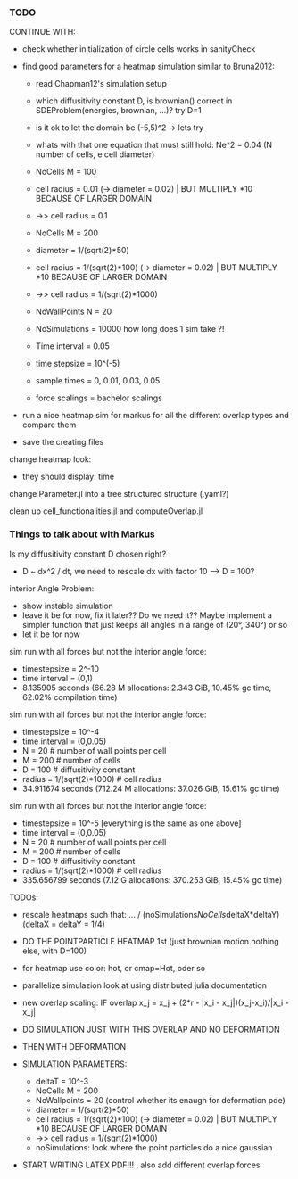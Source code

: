 ### TODO 

CONTINUE WITH:
- check whether initialization of circle cells works in sanityCheck 
- find good parameters for a heatmap simulation similar to Bruna2012:
    * read Chapman12's simulation setup


    * which diffusitivity constant D, is brownian() correct in SDEProblem(energies, brownian, ...)? try D=1

    * is it ok to let the domain be (-5,5)^2 -> lets try 

    * whats with that one equation that must still hold: Ne^2 = 0.04 (N number of cells, e cell diameter)
    * NoCells M = 100  
    * cell radius = 0.01 (-> diameter = 0.02) | BUT MULTIPLY *10  BECAUSE OF LARGER DOMAIN
    * ->> cell radius = 0.1

    * NoCells M = 200  
    * diameter = 1/(sqrt(2)*50)
    * cell radius = 1/(sqrt(2)*100) (-> diameter = 0.02) | BUT MULTIPLY *10  BECAUSE OF LARGER DOMAIN
    * ->> cell radius = 1/(sqrt(2)*1000)

    * NoWallPoints N = 20 

    - NoSimulations = 10000 how long does 1 sim take ?! 


    * Time interval = 0.05
    * time stepsize = 10^(-5)
    * sample times = 0, 0.01, 0.03, 0.05

    * force scalings = bachelor scalings

- run a nice heatmap sim for markus for all the different overlap types and compare them 
- save the creating files 

change heatmap look:
- they should display: time 

change Parameter.jl into a tree structured structure (.yaml?) 

clean up cell_functionalities.jl and computeOverlap.jl




### Things to talk about with Markus 


Is my diffusitivity constant D chosen right?
- D ~ dx^2 / dt, we need to rescale dx with factor 10 --> D = 100? 

interior Angle Problem:
- show instable simulation
- leave it be for now, fix it later?? Do we need it?? Maybe implement a simpler function that just keeps all angles in a range of (20°, 340°) or so 
- let it be for now

sim run with all forces but not the interior angle force:
- timestepsize = 2^-10 
- time interval = (0,1)
- 8.135905 seconds (66.28 M allocations: 2.343 GiB, 10.45% gc time, 62.02% compilation time)

sim run with all forces but not the interior angle force:
- timestepsize = 10^-4
- time interval = (0,0.05)
- N = 20                              # number of wall points per cell 
- M = 200                             # number of cells 
- D = 100                             # diffusitivity constant 
- radius = 1/(sqrt(2)*1000)           # cell radius 
- 34.911674 seconds (712.24 M allocations: 37.026 GiB, 15.61% gc time)


sim run with all forces but not the interior angle force:
- timestepsize = 10^-5 [everything is the same as one above]
- time interval = (0,0.05)
- N = 20                              # number of wall points per cell 
- M = 200                             # number of cells 
- D = 100                             # diffusitivity constant 
- radius = 1/(sqrt(2)*1000)           # cell radius 
- 335.656799 seconds (7.12 G allocations: 370.253 GiB, 15.45% gc time)


TODOs:
- rescale heatmaps such that:  ... / (noSimulations*NoCells*deltaX*deltaY) (deltaX = deltaY = 1/4) 
- DO THE POINTPARTICLE HEATMAP 1st (just brownian motion nothing else, with D=100)
- for heatmap use color: hot, or cmap=Hot, oder so
- parallelize simulazion look at using distributed julia documentation 
- new overlap scaling: IF overlap x_j = x_j + (2*r - |x_i - x_j|)(x_j-x_i)/|x_i - x_j|
- DO SIMULATION JUST WITH THIS OVERLAP AND NO DEFORMATION 
- THEN WITH DEFORMATION 

- SIMULATION PARAMETERS: 

    * deltaT = 10^-3
    * NoCells M = 200  
    * NoWallpoints = 20 (control whether its enaugh for deformation pde)
    * diameter = 1/(sqrt(2)*50)
    * cell radius = 1/(sqrt(2)*100) (-> diameter = 0.02) | BUT MULTIPLY *10  BECAUSE OF LARGER DOMAIN
    * ->> cell radius = 1/(sqrt(2)*1000)
    * noSimulations: look where the point particles do a nice gaussian 

- START WRITING LATEX PDF!!! , also add different overlap forces
